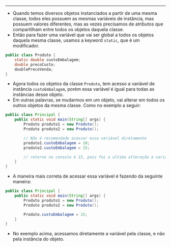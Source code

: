 ___
- Quando temos diversos objetos instanciados a partir de uma mesma classe, todos eles possuem as mesmas variáveis de instância, mas possuem valores diferentes, mas as vezes precisamos de atributos que compartilham entre todos os objetos daquela classe.
- Então para fazer uma variável que vai ser global a todos os objetos daquela mesma classe, usamos a keyword `static`, que é um modificador.
```java
public class Produto {
	static double custoEmbalagem;
	double precoCusto;
	doublePrecoVenda;
}
```
- Agora todos os objetos da classe `Produto`, tem acesso a variável de instância `custoEmbalagem`, porém essa variável é igual para todas as instâncias desse objeto.
- Em outras palavras, se mudarmos em um objeto, vai alterar em todos os outros objetos da mesma classe. Como no exemplo a seguir:
```java
public class Principal {
	public static void main(String[] args) {
		Produto produto1 = new Produto();
		Produto produto2 = new Produto();

		// Não é recomendado acessar essa variável diretamente
		produto1.custoEmbalagem = 10;
		produto2.custoEmbalagem = 15;

		// retorno no console é 15, pois foi a ultima alteração a variável custoEmbalagem.
	}
}
```
- A maneira mais correta de acessar essa variável é fazendo da seguinte maneira:
```java
public class Principal {
	public static void main(String[] args) {
		Produto produto1 = new Produto();
		Produto produto2 = new Produto();

		Produto.custoEmbalagem = 15;
	}
}
```
- No exemplo acima, acessamos diretamente a variável pela classe, e não pela instância do objeto.